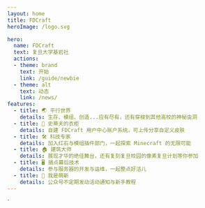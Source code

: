 ```yaml
---
layout: home
title: FDCraft
heroImage: /logo.svg

hero:
  name: FDCraft
  text: 复旦大学基岩社
  actions:
  - theme: brand
    text: 开始
    link: /guide/newbie
  - theme: alt
    text: 动态
    link: /news/
features:
  - title: 🌏 平行世界
    details: 生存、模组、创造...应有尽有，还有穿梭到其他高校的神秘虫洞
  - title: 👔 史蒂夫的衣柜
    details: 自建 FDCraft 用户中心账户系统，可上传分享自定义皮肤
  - title: 🛠️ 科技专家
    details: 加入红石与模组插件部门，一起探索 Minecraft 的无限可能
  - title: 🏠 建筑大师
    details: 展现才华的绝佳舞台，还有复刻复旦校园的像素复旦计划等你参加
  - title: 🖥️ 搞点幕后技术
    details: 参与服务器的开发与运维，一起整点好活儿
  - title: 📖 我是萌新
    details: 公众号不定期发动活动通知与新手教程
---
```

<script setup>
import IndexView from "./IndexView.vue";
</script>

<IndexView/>

<style>
.desc {
  text-align: center;
  color: #999;
  margin-bottom: 2rem;
}

.content img {
  box-shadow: 0px 0px 30px 0px rgba(50, 50, 50, 0.1);
}
</style>
`
